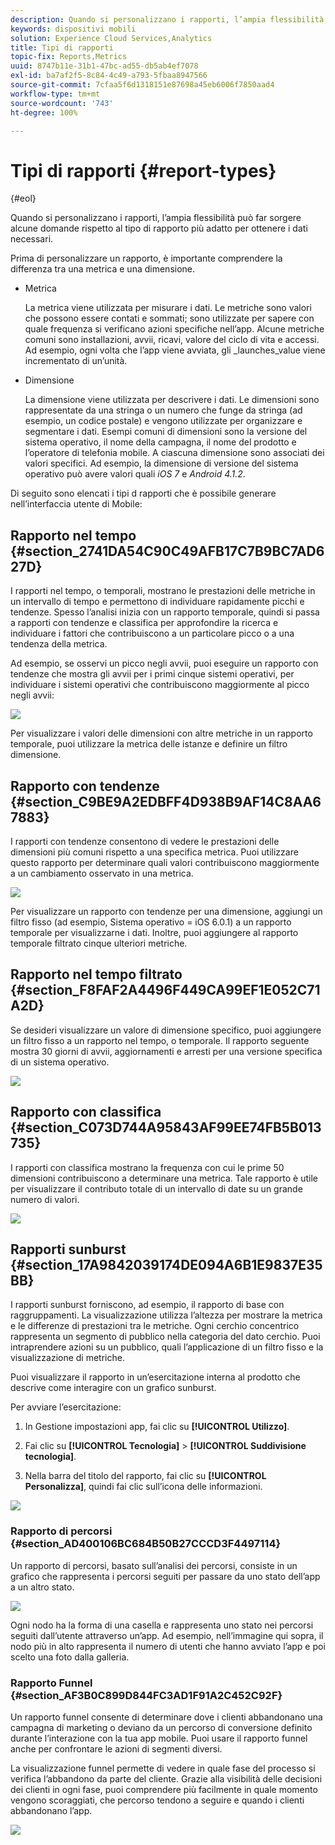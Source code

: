 ```yaml
---
description: Quando si personalizzano i rapporti, l’ampia flessibilità può far sorgere alcune domande rispetto al tipo di rapporto più adatto per ottenere i dati necessari.
keywords: dispositivi mobili
solution: Experience Cloud Services,Analytics
title: Tipi di rapporti
topic-fix: Reports,Metrics
uuid: 8747b11e-31b1-47bc-ad55-db5ab4ef7078
exl-id: ba7af2f5-8c84-4c49-a793-5fbaa8947566
source-git-commit: 7cfaa5f6d1318151e87698a45eb6006f7850aad4
workflow-type: tm+mt
source-wordcount: '743'
ht-degree: 100%

---
```


# Tipi di rapporti {#report-types}

{#eol}

Quando si personalizzano i rapporti, l’ampia flessibilità può far sorgere alcune domande rispetto al tipo di rapporto più adatto per ottenere i dati necessari.

Prima di personalizzare un rapporto, è importante comprendere la differenza tra una metrica e una dimensione.

* Metrica

   La metrica viene utilizzata per misurare i dati. Le metriche sono valori che possono essere contati e sommati; sono utilizzate per sapere con quale frequenza si verificano azioni specifiche nell’app. Alcune metriche comuni sono installazioni, avvii, ricavi, valore del ciclo di vita e accessi. Ad esempio, ogni volta che l’app viene avviata,   gli   _launches_value viene incrementato di un’unità.

* Dimensione

   La dimensione viene utilizzata per descrivere i dati. Le dimensioni sono rappresentate da una stringa o un numero che funge da stringa (ad esempio, un codice postale) e vengono utilizzate per organizzare e segmentare i dati. Esempi comuni di dimensioni sono la versione del sistema operativo, il nome della campagna, il nome del prodotto e l’operatore di telefonia mobile. A ciascuna dimensione sono associati dei valori specifici. Ad esempio, la dimensione di versione del sistema operativo può avere valori quali _iOS 7_ e _Android 4.1.2_.

Di seguito sono elencati i tipi d rapporti che è possibile generare nell’interfaccia utente di Mobile:

## Rapporto nel tempo {#section_2741DA54C90C49AFB17C7B9BC7AD627D}

I rapporti nel tempo, o temporali, mostrano le prestazioni delle metriche in un intervallo di tempo e permettono di individuare rapidamente picchi e tendenze. Spesso l’analisi inizia con un rapporto temporale, quindi si passa a rapporti con tendenze e classifica per approfondire la ricerca e individuare i fattori che contribuiscono a un particolare picco o a una tendenza della metrica.

Ad esempio, se osservi un picco negli avvii, puoi eseguire un rapporto con tendenze che mostra gli avvii per i primi cinque sistemi operativi, per individuare i sistemi operativi che contribuiscono maggiormente al picco negli avvii:

![](assets/overtime.png)

Per visualizzare i valori delle dimensioni con altre metriche in un rapporto temporale, puoi utilizzare la metrica delle istanze e definire un filtro dimensione.

## Rapporto con tendenze   {#section_C9BE9A2EDBFF4D938B9AF14C8AA67883}

I rapporti con tendenze consentono di vedere le prestazioni delle dimensioni più comuni rispetto a una specifica metrica. Puoi utilizzare questo rapporto per determinare quali valori contribuiscono maggiormente a un cambiamento osservato in una metrica.

![](assets/trended.png)

Per visualizzare un rapporto con tendenze per una dimensione, aggiungi un filtro fisso (ad esempio, Sistema operativo = iOS 6.0.1) a un rapporto temporale per visualizzarne i dati. Inoltre, puoi aggiungere al rapporto temporale filtrato cinque ulteriori metriche.

## Rapporto nel tempo filtrato {#section_F8FAF2A4496F449CA99EF1E052C71A2D}

Se desideri visualizzare un valore di dimensione specifico, puoi aggiungere un filtro fisso a un rapporto nel tempo, o temporale. Il rapporto seguente mostra 30 giorni di avvii, aggiornamenti e arresti per una versione specifica di un sistema operativo.

![](assets/overtime-filter.png)

## Rapporto con classifica {#section_C073D744A95843AF99EE74FB5B013735}

I rapporti con classifica mostrano la frequenza con cui le prime 50 dimensioni contribuiscono a determinare una metrica. Tale rapporto è utile per visualizzare il contributo totale di un intervallo di date su un grande numero di valori.

![](assets/ranked.png)

## Rapporti sunburst   {#section_17A9842039174DE094A6B1E9837E35BB}

I rapporti sunburst forniscono, ad esempio, il rapporto di base con raggruppamenti. La visualizzazione utilizza l’altezza per mostrare la metrica e le differenze di prestazioni tra le metriche. Ogni cerchio concentrico rappresenta un segmento di pubblico nella categoria del dato cerchio. Puoi intraprendere azioni su un pubblico, quali l’applicazione di un filtro fisso e la visualizzazione di metriche.

Puoi visualizzare il rapporto in un’esercitazione interna al prodotto che descrive come interagire con un grafico sunburst.

Per avviare l’esercitazione:

1. In Gestione impostazioni app, fai clic su **[!UICONTROL Utilizzo]**.

1. Fai clic su **[!UICONTROL Tecnologia]** > **[!UICONTROL Suddivisione tecnologia]**.
1. Nella barra del titolo del rapporto, fai clic su **[!UICONTROL Personalizza]**, quindi fai clic sull’icona delle informazioni.

![](assets/report_technology.png)

### Rapporto di percorsi {#section_AD400106BC684B50B27CCCD3F4497114}

Un rapporto di percorsi, basato sull’analisi dei percorsi, consiste in un grafico che rappresenta i percorsi seguiti per passare da uno stato dell’app a un altro stato.

![](assets/action_paths.png)

Ogni nodo ha la forma di una casella e rappresenta uno stato nei percorsi seguiti dall’utente attraverso un’app. Ad esempio, nell’immagine qui sopra, il nodo più in alto rappresenta il numero di utenti che hanno avviato l’app e poi scelto una foto dalla galleria.

### Rapporto Funnel   {#section_AF3B0C899D844FC3AD1F91A2C452C92F}

Un rapporto funnel consente di determinare dove i clienti abbandonano una campagna di marketing o deviano da un percorso di conversione definito durante l’interazione con la tua app mobile. Puoi usare il rapporto funnel anche per confrontare le azioni di segmenti diversi.

La visualizzazione funnel permette di vedere in quale fase del processo si verifica l’abbandono da parte del cliente. Grazie alla visibilità delle decisioni dei clienti in ogni fase, puoi comprendere più facilmente in quale momento vengono scoraggiati, che percorso tendono a seguire e quando i clienti abbandonano l’app.

![](assets/funnel.png)
